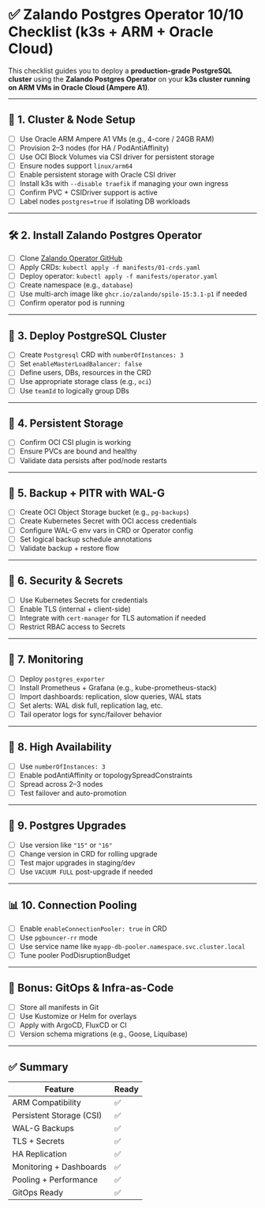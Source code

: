 
# ✅ Zalando Postgres Operator 10/10 Checklist (k3s + ARM + Oracle Cloud)

This checklist guides you to deploy a **production-grade PostgreSQL cluster** using the **Zalando Postgres Operator** on your **k3s cluster running on ARM VMs in Oracle Cloud (Ampere A1)**.

---

## 🔧 1. Cluster & Node Setup

- [ ] Use Oracle ARM Ampere A1 VMs (e.g., 4-core / 24GB RAM)
- [ ] Provision 2–3 nodes (for HA / PodAntiAffinity)
- [ ] Use OCI Block Volumes via CSI driver for persistent storage
- [ ] Ensure nodes support `linux/arm64`
- [ ] Enable persistent storage with Oracle CSI driver
- [ ] Install k3s with `--disable traefik` if managing your own ingress
- [ ] Confirm PVC + CSIDriver support is active
- [ ] Label nodes `postgres=true` if isolating DB workloads

---

## 🛠️ 2. Install Zalando Postgres Operator

- [ ] Clone [Zalando Operator GitHub](https://github.com/zalando/postgres-operator)
- [ ] Apply CRDs: `kubectl apply -f manifests/01-crds.yaml`
- [ ] Deploy operator: `kubectl apply -f manifests/operator.yaml`
- [ ] Create namespace (e.g., `database`)
- [ ] Use multi-arch image like `ghcr.io/zalando/spilo-15:3.1-p1` if needed
- [ ] Confirm operator pod is running

---

## 🧠 3. Deploy PostgreSQL Cluster

- [ ] Create `Postgresql` CRD with `numberOfInstances: 3`
- [ ] Set `enableMasterLoadBalancer: false`
- [ ] Define users, DBs, resources in the CRD
- [ ] Use appropriate storage class (e.g., `oci`)
- [ ] Use `teamId` to logically group DBs

---

## 💾 4. Persistent Storage

- [ ] Confirm OCI CSI plugin is working
- [ ] Ensure PVCs are bound and healthy
- [ ] Validate data persists after pod/node restarts

---

## 🔁 5. Backup + PITR with WAL-G

- [ ] Create OCI Object Storage bucket (e.g., `pg-backups`)
- [ ] Create Kubernetes Secret with OCI access credentials
- [ ] Configure WAL-G env vars in CRD or Operator config
- [ ] Set logical backup schedule annotations
- [ ] Validate backup + restore flow

---

## 🔐 6. Security & Secrets

- [ ] Use Kubernetes Secrets for credentials
- [ ] Enable TLS (internal + client-side)
- [ ] Integrate with `cert-manager` for TLS automation if needed
- [ ] Restrict RBAC access to Secrets

---

## 🔎 7. Monitoring

- [ ] Deploy `postgres_exporter`
- [ ] Install Prometheus + Grafana (e.g., kube-prometheus-stack)
- [ ] Import dashboards: replication, slow queries, WAL stats
- [ ] Set alerts: WAL disk full, replication lag, etc.
- [ ] Tail operator logs for sync/failover behavior

---

## 🔁 8. High Availability

- [ ] Use `numberOfInstances: 3`
- [ ] Enable podAntiAffinity or topologySpreadConstraints
- [ ] Spread across 2–3 nodes
- [ ] Test failover and auto-promotion

---

## 🔄 9. Postgres Upgrades

- [ ] Use version like `"15"` or `"16"`
- [ ] Change version in CRD for rolling upgrade
- [ ] Test major upgrades in staging/dev
- [ ] Use `VACUUM FULL` post-upgrade if needed

---

## 📊 10. Connection Pooling

- [ ] Enable `enableConnectionPooler: true` in CRD
- [ ] Use `pgbouncer-rr` mode
- [ ] Use service name like `myapp-db-pooler.namespace.svc.cluster.local`
- [ ] Tune pooler PodDisruptionBudget

---

## 📘 Bonus: GitOps & Infra-as-Code

- [ ] Store all manifests in Git
- [ ] Use Kustomize or Helm for overlays
- [ ] Apply with ArgoCD, FluxCD or CI
- [ ] Version schema migrations (e.g., Goose, Liquibase)

---

## ✅ Summary

| Feature                  | Ready |
|--------------------------|-------|
| ARM Compatibility        | ✅    |
| Persistent Storage (CSI) | ✅    |
| WAL-G Backups            | ✅    |
| TLS + Secrets            | ✅    |
| HA Replication           | ✅    |
| Monitoring + Dashboards  | ✅    |
| Pooling + Performance    | ✅    |
| GitOps Ready             | ✅    |
